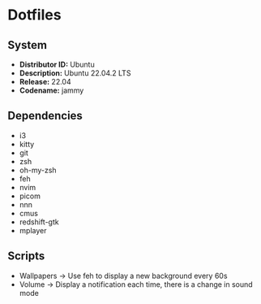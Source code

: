 # Dotfiles
## System

- **Distributor ID:**	Ubuntu
- **Description:**	Ubuntu 22.04.2 LTS
- **Release:**	22.04
- **Codename:**	jammy

## Dependencies

- i3
- kitty
- git
- zsh
- oh-my-zsh
- feh
- nvim
- picom
- nnn
- cmus
- redshift-gtk
- mplayer

## Scripts
- Wallpapers -> Use feh to display a new background every 60s
- Volume     -> Display a notification each time, there is a change in sound mode
